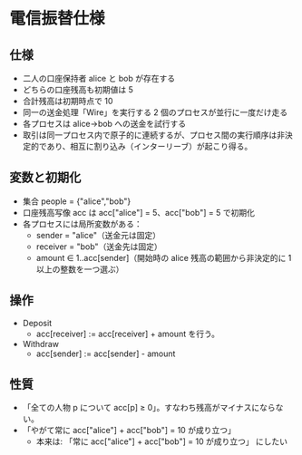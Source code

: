 # 電信振替仕様

## 仕様

- 二人の口座保持者 alice と bob が存在する
- どちらの口座残高も初期値は 5
- 合計残高は初期時点で 10
- 同一の送金処理「Wire」を実行する 2 個のプロセスが並行に一度だけ走る
- 各プロセスは alice→bob への送金を試行する
- 取引は同一プロセス内で原子的に連続するが、プロセス間の実行順序は非決定的であり、相互に割り込み（インターリーブ）が起こり得る。


## 変数と初期化

- 集合 people = {"alice","bob"}
- 口座残高写像 acc は acc["alice"] = 5、acc["bob"] = 5 で初期化
- 各プロセスには局所変数がある：
  - sender = "alice"（送金元は固定）
  - receiver = "bob"（送金先は固定）
  - amount ∈ 1..acc[sender]（開始時の alice 残高の範囲から非決定的に 1 以上の整数を一つ選ぶ）

## 操作

- Deposit
  - acc[receiver] := acc[receiver] + amount を行う。
- Withdraw
  - acc[sender] := acc[sender] - amount

## 性質

- 「全ての人物 p について acc[p] ≥ 0」。すなわち残高がマイナスにならない。
- 「やがて常に acc["alice"] + acc["bob"] = 10 が成り立つ」
   - 本来は: 「常に acc["alice"] + acc["bob"] = 10 が成り立つ」 にしたい
